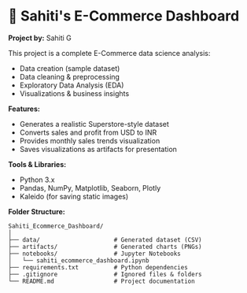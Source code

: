 
# 🛒 Sahiti's E-Commerce Dashboard

**Project by:** Sahiti G

This project is a complete E-Commerce data science analysis:
- Data creation (sample dataset)
- Data cleaning & preprocessing
- Exploratory Data Analysis (EDA)
- Visualizations & business insights

**Features:**
- Generates a realistic Superstore-style dataset
- Converts sales and profit from USD to INR
- Provides monthly sales trends visualization
- Saves visualizations as artifacts for presentation

**Tools & Libraries:**
- Python 3.x
- Pandas, NumPy, Matplotlib, Seaborn, Plotly
- Kaleido (for saving static images)

**Folder Structure:**
```
Sahiti_Ecommerce_Dashboard/
│
├── data/                     # Generated dataset (CSV)
├── artifacts/                # Generated charts (PNGs)
├── notebooks/                # Jupyter Notebooks
│   └── sahiti_ecommerce_dashboard.ipynb
├── requirements.txt          # Python dependencies
├── .gitignore                # Ignored files & folders
└── README.md                 # Project documentation